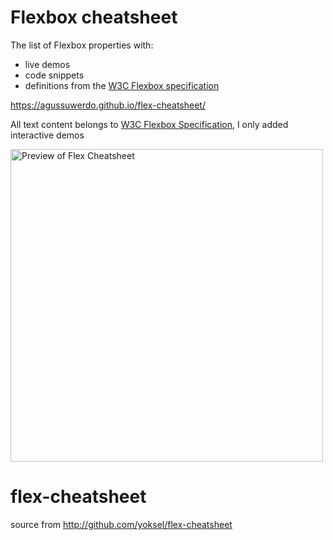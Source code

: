 # Flexbox cheatsheet

The list of Flexbox properties with:

* live demos
* code snippets
* definitions from the [W3C Flexbox specification](https://www.w3.org/TR/css-flexbox-1/)

https://agussuwerdo.github.io/flex-cheatsheet/

All text content belongs to <a href="https://www.w3.org/TR/css-flexbox-1/">W3C Flexbox Specification</a>, I only added interactive demos

<img src="https://agussuwerdo.github.io/flex-cheatsheet/screenshot.png"
alt="Preview of Flex Cheatsheet" width="500"/>
# flex-cheatsheet

source from http://github.com/yoksel/flex-cheatsheet